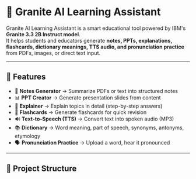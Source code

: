 
# 🤖 Granite AI Learning Assistant

Granite AI Learning Assistant is a smart educational tool powered by IBM's **Granite 3.3 2B Instruct model**.  
It helps students and educators generate **notes, PPTs, explanations, flashcards, dictionary meanings, TTS audio, and pronunciation practice** from PDFs, images, or direct text input.

---

## 🚀 Features
- 📝 **Notes Generator** → Summarize PDFs or text into structured notes  
- 📊 **PPT Creator** → Generate presentation slides from content  
- 📖 **Explainer** → Explain topics in detail (step-by-step answers)  
- 🎴 **Flashcards** → Generate flashcards for quick revision  
- 🔊 **Text-to-Speech (TTS)** → Convert text into spoken audio (MP3)  
- 📚 **Dictionary** → Word meaning, part of speech, synonyms, antonyms, etymology  
- 🗣 **Pronunciation Practice** → Upload a word, hear it pronounced  

---

## 📂 Project Structure
